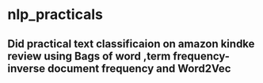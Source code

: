 # nlp_practicals
## Did practical text classificaion on amazon kindke review using Bags of word ,term frequency-inverse document frequency and Word2Vec 
